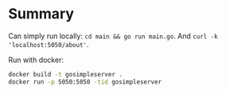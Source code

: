 # Summary

Can simply run locally: `cd main && go run main.go`.
And `curl -k 'localhost:5050/about'`.

Run with docker:
```bash
docker build -t gosimpleserver .
docker run -p 5050:5050 -tid gosimpleserver
```